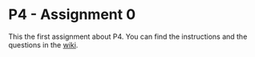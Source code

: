 # P4 - Assignment 0

This the first assignment about P4.
You can find the instructions and the questions in the [wiki](https://gitlab.com/inetintel/assignment_1/-/wikis/home).

